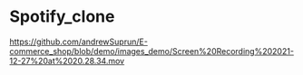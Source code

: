 # Spotify_clone

https://github.com/andrewSuprun/E-commerce_shop/blob/demo/images_demo/Screen%20Recording%202021-12-27%20at%2020.28.34.mov
